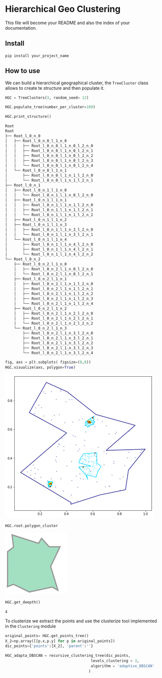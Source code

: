 # Hierarchical Geo Clustering 



This file will become your README and also the index of your documentation.

## Install

`pip install your_project_name`

## How to use

We can build a hierarchical geographical cluster, the `TreeCluster` class allows to create te structure and then populate it.

```python
HGC = TreeClusters(3, random_seed= 12)
```

```python
HGC.populate_tree(number_per_cluster=100)
```

```python
HGC.print_structure()
```

    Root
    Root    
    ├── Root_l_0_n_0
    │   ├── Root_l_0_n_0_l_1_n_0
    │   │   ├── Root_l_0_n_0_l_1_n_0_l_2_n_0
    │   │   ├── Root_l_0_n_0_l_1_n_0_l_2_n_1
    │   │   ├── Root_l_0_n_0_l_1_n_0_l_2_n_2
    │   │   ├── Root_l_0_n_0_l_1_n_0_l_2_n_3
    │   │   └── Root_l_0_n_0_l_1_n_0_l_2_n_4
    │   └── Root_l_0_n_0_l_1_n_1
    │       ├── Root_l_0_n_0_l_1_n_1_l_2_n_0
    │       └── Root_l_0_n_0_l_1_n_1_l_2_n_1
    ├── Root_l_0_n_1
    │   ├── Root_l_0_n_1_l_1_n_0
    │   │   └── Root_l_0_n_1_l_1_n_0_l_2_n_0
    │   ├── Root_l_0_n_1_l_1_n_1
    │   │   ├── Root_l_0_n_1_l_1_n_1_l_2_n_0
    │   │   ├── Root_l_0_n_1_l_1_n_1_l_2_n_1
    │   │   └── Root_l_0_n_1_l_1_n_1_l_2_n_2
    │   ├── Root_l_0_n_1_l_1_n_2
    │   ├── Root_l_0_n_1_l_1_n_3
    │   │   ├── Root_l_0_n_1_l_1_n_3_l_2_n_0
    │   │   └── Root_l_0_n_1_l_1_n_3_l_2_n_1
    │   └── Root_l_0_n_1_l_1_n_4
    │       ├── Root_l_0_n_1_l_1_n_4_l_2_n_0
    │       ├── Root_l_0_n_1_l_1_n_4_l_2_n_1
    │       └── Root_l_0_n_1_l_1_n_4_l_2_n_2
    └── Root_l_0_n_2
        ├── Root_l_0_n_2_l_1_n_0
        │   ├── Root_l_0_n_2_l_1_n_0_l_2_n_0
        │   └── Root_l_0_n_2_l_1_n_0_l_2_n_1
        ├── Root_l_0_n_2_l_1_n_1
        │   ├── Root_l_0_n_2_l_1_n_1_l_2_n_0
        │   ├── Root_l_0_n_2_l_1_n_1_l_2_n_1
        │   ├── Root_l_0_n_2_l_1_n_1_l_2_n_2
        │   ├── Root_l_0_n_2_l_1_n_1_l_2_n_3
        │   └── Root_l_0_n_2_l_1_n_1_l_2_n_4
        ├── Root_l_0_n_2_l_1_n_2
        │   ├── Root_l_0_n_2_l_1_n_2_l_2_n_0
        │   ├── Root_l_0_n_2_l_1_n_2_l_2_n_1
        │   └── Root_l_0_n_2_l_1_n_2_l_2_n_2
        └── Root_l_0_n_2_l_1_n_3
            ├── Root_l_0_n_2_l_1_n_3_l_2_n_0
            ├── Root_l_0_n_2_l_1_n_3_l_2_n_1
            ├── Root_l_0_n_2_l_1_n_3_l_2_n_2
            ├── Root_l_0_n_2_l_1_n_3_l_2_n_3
            └── Root_l_0_n_2_l_1_n_3_l_2_n_4


```python
fig, axs = plt.subplots( figsize=(8,8))
HGC.visualize(axs, polygon=True)
```


![png](docs/images/output_8_0.png)


```python
HGC.root.polygon_cluster
```




![svg](docs/images/output_9_0.svg)



```python
HGC.get_deepth()
```




    4



To clusterize we extract the points and use the clusterize tool implemented in the `Clustering` module

```python
original_points= HGC.get_points_tree()
X_2=np.array([[p.x,p.y] for p in original_points])
dic_points={'points':[X_2], 'parent':''}
```

```python
HGC_adapta_DBSCAN = recursive_clustering_tree(dic_points,
                                       levels_clustering = 3,
                                       algorithm = 'adaptive_DBSCAN'
                                      )
```
